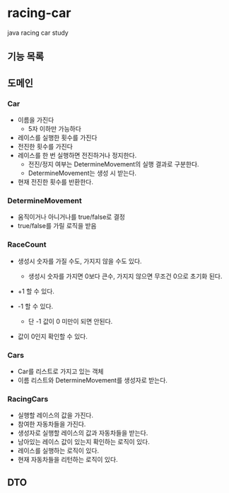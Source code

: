 # racing-car
java racing car study



## 기능 목록

## 도메인

### Car

- 이름을 가진다
  - 5자 이하만 가능하다
- 레이스를 실행한 횟수를 가진다
- 전진한 횟수를 가진다
- 레이스를 한 번 실행하면 전진하거나 정지한다.
  - 전진/정지 여부는 DetermineMovement의 실행 결과로 구분한다.
  - DetermineMovement는 생성 시 받는다.
- 현재 전진한 횟수를 반환한다.



### DetermineMovement

- 움직이거나 아니거나를 true/false로 결정
- true/false를 가릴 로직을 받음



### RaceCount

- 생성시 숫자를 가질 수도, 가지지 않을 수도 있다.
  - 생성시 숫자를 가지면 0보다 큰수, 가지지 않으면 무조건 0으로 초기화 된다.

- +1 할 수 있다.
- -1 할 수 있다.
  - 단 -1 값이 0 미만이 되면 안된다.
- 값이 0인지 확인할 수 있다.



### Cars

- Car를 리스트로 가지고 있는 객체
- 이름 리스트와 DetermineMovement를 생성자로 받는다.



### RacingCars

- 실행할 레이스의 값을 가진다.
- 참여한 자동차들을 가진다.
- 생성자로 실행할 레이스의 값과 자동차들을 받는다.
- 남아있는 레이스 값이 있는지 확인하는 로직이 있다.
- 레이스를 실행하는 로직이 있다.
- 현재 자동차들을 리턴하는 로직이 있다.



## DTO



